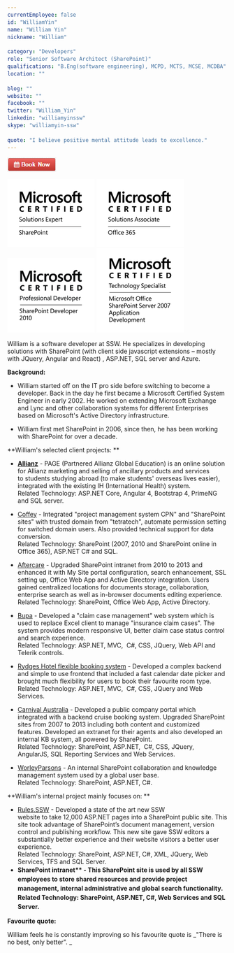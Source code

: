 ```yaml
---
currentEmployee: false
id: "WilliamYin"
name: "William Yin"
nickname: "William"

category: "Developers"
role: "Senior Software Architect (SharePoint)"
qualifications: "B.Eng(software engineering), MCPD, MCTS, MCSE, MCDBA"
location: ""

blog: ""
website: ""
facebook: ""
twitter: "William_Yin"
linkedin: "williamyinssw"
skype: "williamyin-ssw"

quote: "I believe positive mental attitude leads to excellence."
---
```


[![BookNow.png](./Images/Bio/BookNow.png)](http://veethere.com/With/WilliamYin)
  
 ![MCSE_SharePoint_Blk.png](./Images/Bio/MCSE_SharePoint_Blk.png)
![MCSA_Office365_Blk.png](./Images/Bio/MCSA_Office365_Blk.png)
![MCPD-SharePtDev2010-logo-BW.png](./Images/Bio/MCPD-SharePtDev2010-logo-BW.png)
![MCTS-MSOSPSvr7AppD-logo-BW.png](./Images/Bio/MCTS-MSOSPSvr7AppD-logo-BW.png)

William is a software developer at SSW. He specializes in developing solutions with SharePoint (with client side javascript extensions – mostly with JQuery, Angular and React) , ASP.NET, SQL server and Azure.

**Background:**

- William started off on the IT pro side before switching to become a developer. Back in the day he first became a Microsoft Certified System Engineer in early 2002. He worked on extending Microsoft Exchange and Lync and other collaboration systems for different Enterprises based on Microsoft's Active Directory infrastructure.

- William first met SharePoint in 2006, since then, he has been working with SharePoint for over a decade.

**William's selected client projects: **

- **[Allianz](https://www.allianz.com/)** - PAGE (Partnered Allianz Global Education) is an online solution for Allianz marketing and selling of ancillary products and services to students studying abroad (to make students' overseas lives easier), integrated with the existing IH (International Health) system.  
  Related Technology: ASP.NET Core, Angular 4, Bootstrap 4, PrimeNG and SQL server.

- [Coffey](http://www.coffey.com/) - Integrated "project management system CPN" and "SharePoint sites" with trusted domain from "tetratech", automate permission setting for switched domain users. Also provided technical support for data conversion.  
  Related Technology: SharePoint (2007, 2010 and SharePoint online in Office 365), ASP.NET C# and SQL.

- [Aftercare](http://www.aftercare.com.au/) - Upgraded SharePoint intranet from 2010 to 2013 and enhanced it with My Site portal configuration, search enhancement, SSL setting up, Office Web App and Active Directory integration. Users gained centralized locations for documents storage, collaboration, enterprise search as well as in-browser documents editing experience.  
  Related Technology: SharePoint, Office Web App, Active Directory.

- [Bupa](https://www.bupa.com.au/) - Developed a "claim case management" web system which is used to replace Excel client to manage "insurance claim cases". The system provides modern responsive UI, better claim case status control and search experience.  
  Related Technology: ASP.NET, MVC,  C#, CSS, JQuery, Web API and Telerik controls.

- [Rydges Hotel flexible booking system](https://bookings.rydges.com/rates#Flexible) - Developed a complex backend and simple to use frontend that included a fast calendar date picker and brought much flexibility for users to book their favourite room type.  
  Related Technology: ASP.NET, MVC,  C#, CSS, JQuery and Web Services.

- [Carnival Australia](http://www.pocruises.com.au/) - Developed a public company portal which integrated with a backend cruise booking system. Upgraded SharePoint sites from 2007 to 2013 including both content and customized features. Developed an extranet for their agents and also developed an internal KB system, all powered by SharePoint.  
  Related Technology: SharePoint, ASP.NET,  C#, CSS, JQuery, AngularJS, SQL Reporting Services and Web Services.

- [WorleyParsons](http://www.worleyparsons.com/) - An internal SharePoint collaboration and knowledge management system used by a global user base.  
  Related Technology: SharePoint, ASP.NET, C#.

**William's internal project mainly focuses on: **

- [Rules.SSW](/) - Developed a state of the art new SSW website to take 12,000 ASP.NET pages into a SharePoint public site. This site took advantage of SharePoint’s document management, version control and publishing workflow. This new site gave SSW editors a substantially better experience and their website visitors a better user experience.  
  Related Technology: SharePoint, ASP.NET, C#, XML, JQuery, Web Services, TFS and SQL Server.
- <strong style="line-height:1.5em;"> SharePoint intranet\*\* - This SharePoint site is used by all SSW employees to store shared resources and provide project management, internal administrative and global search functionality.  
  Related Technology: SharePoint, ASP.NET, C#, Web Services and SQL Server.  
  </strong>

**Favourite quote:**

William feels he is constantly improving so his favourite quote is _"There is no best, only better". _

